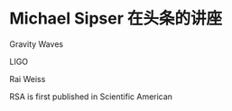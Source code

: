 # Michael Sipser 在头条的讲座

<!--
ID: 216ff704-d812-4847-a374-d8898d6f2fb4
Status: draft
Date: 2017-05-30T14:06:00
Modified: 2017-05-30T14:06:00
wp_id: 358
-->

Gravity Waves

LIGO

Rai Weiss

RSA is first published in Scientific American